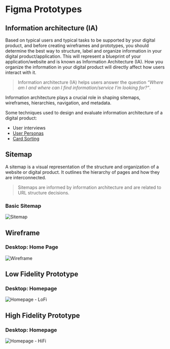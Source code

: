 # Figma Prototypes

## Information architecture (IA)

Based on typical users and typical tasks to be supported by your digital product, and before creating wireframes and prototypes, you should determine the best way to structure, label and organize information in your digital product/application. This will represent a blueprint of your application/website and is known as Information Architecture (IA). How you organize the information in your digital product will directly affect how users interact with it.

> Information architecture (IA) helps users answer the question *“Where am I and where can I find information/service I’m looking for?”*.

Information architecture plays a crucial role in shaping sitemaps, wireframes, hierarchies, navigation, and metadata.

Some techniques used to design and evaluate information architecture of a digital product:

- User interviews
- [User Personas](https://youtu.be/XnG4c4gXaQY?si=Y9kI7TxMG6iU7uHb)
- [Card Sorting](https://careerfoundry.com/en/blog/ux-design/what-is-card-sorting/)

## Sitemap

A sitemap is a visual representation of the structure and organization of a website or digital product. It outlines the hierarchy of pages and how they are interconnected.

> Sitemaps are informed by information architecture and are related to URL structure decisions.

### Basic Sitemap

![Sitemap](sitemap.png)

## Wireframe

### Desktop: Home Page

![Wireframe](wireframe.png)

## Low Fidelity Prototype

### Desktop: Homepage

![Homepage - LoFi](homepage_lofi.png)

## High Fidelity Prototype

### Desktop: Homepage

![Homepage - HiFi](homepage_hifi.png)